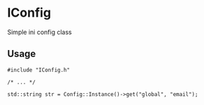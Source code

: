 IConfig
=======
Simple ini config class


Usage
-----


    #include "IConfig.h"
    
    /* ... */
    
    std::string str = Config::Instance()->get("global", "email");

